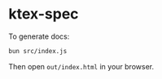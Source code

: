 # ktex-spec

To generate docs:

```bash
bun src/index.js
```

Then open `out/index.html` in your browser.
